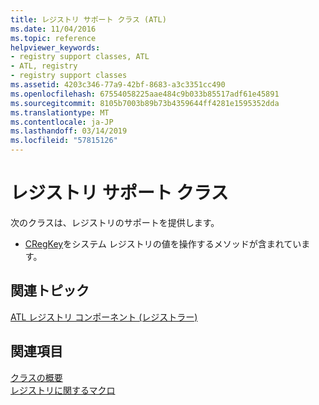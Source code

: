 ```yaml
---
title: レジストリ サポート クラス (ATL)
ms.date: 11/04/2016
ms.topic: reference
helpviewer_keywords:
- registry support classes, ATL
- ATL, registry
- registry support classes
ms.assetid: 4203c346-77a9-42bf-8683-a3c3351cc490
ms.openlocfilehash: 67554058225aae484c9b033b85517adf61e45891
ms.sourcegitcommit: 8105b7003b89b73b4359644ff4281e1595352dda
ms.translationtype: MT
ms.contentlocale: ja-JP
ms.lasthandoff: 03/14/2019
ms.locfileid: "57815126"
---
```

# <a name="registry-support-classes"></a>レジストリ サポート クラス

次のクラスは、レジストリのサポートを提供します。

- [CRegKey](../atl/reference/cregkey-class.md)をシステム レジストリの値を操作するメソッドが含まれています。

## <a name="related-articles"></a>関連トピック

[ATL レジストリ コンポーネント (レジストラー)](../atl/atl-registry-component-registrar.md)

## <a name="see-also"></a>関連項目

[クラスの概要](../atl/atl-class-overview.md)<br/>
[レジストリに関するマクロ](../atl/reference/registry-macros.md)
